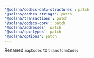 ```yaml
---
'@solana/codecs-data-structures': patch
'@solana/codecs-strings': patch
'@solana/transactions': patch
'@solana/codecs-core': patch
'@solana/addresses': patch
'@solana/rpc-types': patch
'@solana/options': patch
---
```


Renamed `mapCodec` to `transformCodec`
